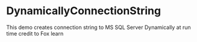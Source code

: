 # DynamicallyConnectionString
This demo creates connection string to MS SQL Server Dynamically at run time
credit to Fox learn

